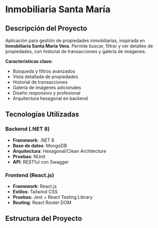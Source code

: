 # Inmobiliaria Santa María

## Descripción del Proyecto

Aplicación para gestión de propiedades inmobiliarias, inspirada en **Inmobiliaria Santa María Vera**. Permite buscar, filtrar y ver detalles de propiedades, con historial de transacciones y galería de imágenes.

**Características clave:**
- Búsqueda y filtros avanzados
- Vista detallada de propiedades
- Historial de transacciones
- Galería de imágenes adicionales
- Diseño responsivo y profesional
- Arquitectura hexagonal en backend

##  Tecnologías Utilizadas

### Backend (.NET 8)
- **Framework**: .NET 8
- **Base de datos**: MongoDB
- **Arquitectura**: Hexagonal/Clean Architecture
- **Pruebas**: NUnit
- **API**: RESTful con Swagger

### Frontend (React.js)
- **Framework**: React.js
- **Estilos**: Tailwind CSS
- **Pruebas**: Jest + React Testing Library
- **Routing**: React Router DOM

## Estructura del Proyecto

